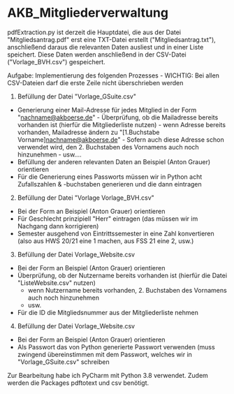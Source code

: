 # AKB_Mitgliederverwaltung

pdfExtraction.py ist derzeit die Hauptdatei, die aus der Datei "Mitgliedsantrag.pdf" erst eine TXT-Datei erstellt ("Mitgliedsantrag.txt"),
anschließend daraus die relevanten Daten ausliest und in einer Liste speichert.
Diese Daten werden anschließend in der CSV-Datei ("Vorlage_BVH.csv") gespeichert.

Aufgabe: Implementierung des folgenden Prozesses - WICHTIG: Bei allen CSV-Dateien darf die erste Zeile nicht überschrieben werden

1. Befüllung der Datei "Vorlage_GSuite.csv"
  - Generierung einer Mail-Adresse für jedes Mitglied in der Form "nachname@akboerse.de"
        - Überprüfung, ob die Mailadresse bereits vorhanden ist (hierfür die Mitgliederliste nutzen)
        - wenn Adresse bereits vorhanden, Mailadresse ändern zu "[1.Buchstabe Vorname]nachname@akboerse.de"
        - Sofern auch diese Adresse schon verwendet wird, den 2. Buchstaben des Vornamens auch noch hinzunehmen
        - usw....
  - Befüllung der anderen relevanten Daten an Beispiel (Anton Grauer) orientieren
  - Für die Generierung eines Passworts müssen wir in Python acht Zufallszahlen & -buchstaben generieren und die dann eintragen

2. Befüllung der Datei "Vorlage Vorlage_BVH.csv"
  - Bei der Form an Beispiel (Anton Grauer) orientieren
  - Für Geschlecht prinzipiell "Herr" eintragen (das müssen wir im Nachgang dann korrigieren)
  - Semester ausgehend von Eintrittssemester in eine Zahl konvertieren (also aus HWS 20/21 eine 1 machen, aus FSS 21 eine 2, usw.)

3. Befüllung der Datei Vorlage_Website.csv
  - Bei der Form an Beispiel (Anton Grauer) orientieren
  - Überprüfung, ob der Nutzername bereits vorhanden ist (hierfür die Datei "ListeWebsite.csv" nutzen)
    - wenn Nutzername bereits vorhanden,  2. Buchstaben des Vornamens auch noch hinzunehmen
    - usw.
  - Für die ID die Mitgliedsnummer aus der Mitgliederliste nehmen
  
4. Befüllung der Datei Vorlage_Website.csv
  - Bei der Form an Beispiel (Anton Grauer) orientieren
  - Als Passwort das von Python generierte Passwort verwenden (muss zwingend übereinstimmen mit dem Passwort, welches wir in "Vorlage_GSuite.csv" schreiben

Zur Bearbeitung habe ich PyCharm mit Python 3.8 verwendet. Zudem werden die Packages pdftotext und csv benötigt.
